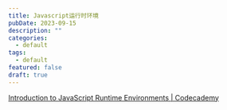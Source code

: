 ```yaml
---
title: Javascript运行时环境
pubDate: 2023-09-15
description: ""
categories:
  - default
tags:
  - default
featured: false
draft: true
---
```


[Introduction to JavaScript Runtime Environments | Codecademy](https://www.codecademy.com/article/introduction-to-javascript-runtime-environments)
